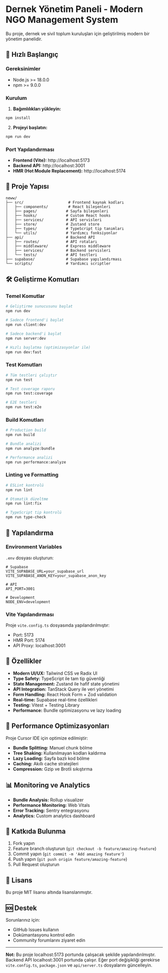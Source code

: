 # Dernek Yönetim Paneli - Modern NGO Management System

Bu proje, dernek ve sivil toplum kuruluşları için geliştirilmiş modern bir yönetim panelidir.

## 🚀 Hızlı Başlangıç

### Gereksinimler
- Node.js >= 18.0.0
- npm >= 9.0.0

### Kurulum

1. **Bağımlılıkları yükleyin:**
```bash
npm install
```

2. **Projeyi başlatın:**
```bash
npm run dev
```

### Port Yapılandırması

- **Frontend (Vite):** http://localhost:5173
- **Backend API:** http://localhost:3001
- **HMR (Hot Module Replacement):** http://localhost:5174

## 📁 Proje Yapısı

```
neww/
├── src/                    # Frontend kaynak kodları
│   ├── components/         # React bileşenleri
│   ├── pages/             # Sayfa bileşenleri
│   ├── hooks/             # Custom React hooks
│   ├── services/          # API servisleri
│   ├── store/             # Zustand store
│   ├── types/             # TypeScript tip tanımları
│   └── utils/             # Yardımcı fonksiyonlar
├── api/                   # Backend API
│   ├── routes/            # API rotaları
│   ├── middleware/        # Express middleware
│   ├── services/          # Backend servisleri
│   └── tests/             # API testleri
├── supabase/              # Supabase yapılandırması
└── scripts/               # Yardımcı scriptler
```

## 🛠️ Geliştirme Komutları

### Temel Komutlar
```bash
# Geliştirme sunucusunu başlat
npm run dev

# Sadece frontend'i başlat
npm run client:dev

# Sadece backend'i başlat
npm run server:dev

# Hızlı başlatma (optimizasyonlar ile)
npm run dev:fast
```

### Test Komutları
```bash
# Tüm testleri çalıştır
npm run test

# Test coverage raporu
npm run test:coverage

# E2E testleri
npm run test:e2e
```

### Build Komutları
```bash
# Production build
npm run build

# Bundle analizi
npm run analyze:bundle

# Performance analizi
npm run performance:analyze
```

### Linting ve Formatting
```bash
# ESLint kontrolü
npm run lint

# Otomatik düzeltme
npm run lint:fix

# TypeScript tip kontrolü
npm run type-check
```

## 🔧 Yapılandırma

### Environment Variables

`.env` dosyası oluşturun:

```env
# Supabase
VITE_SUPABASE_URL=your_supabase_url
VITE_SUPABASE_ANON_KEY=your_supabase_anon_key

# API
API_PORT=3001

# Development
NODE_ENV=development
```

### Vite Yapılandırması

Proje `vite.config.ts` dosyasında yapılandırılmıştır:
- Port: 5173
- HMR Port: 5174
- API Proxy: localhost:3001

## 🎯 Özellikler

- **Modern UI/UX:** Tailwind CSS ve Radix UI
- **Type Safety:** TypeScript ile tam tip güvenliği
- **State Management:** Zustand ile hafif state yönetimi
- **API Integration:** TanStack Query ile veri yönetimi
- **Form Handling:** React Hook Form + Zod validation
- **Real-time:** Supabase real-time özellikleri
- **Testing:** Vitest + Testing Library
- **Performance:** Bundle optimizasyonu ve lazy loading

## 🚀 Performance Optimizasyonları

Proje Cursor IDE için optimize edilmiştir:

- **Bundle Splitting:** Manuel chunk bölme
- **Tree Shaking:** Kullanılmayan kodları kaldırma
- **Lazy Loading:** Sayfa bazlı kod bölme
- **Caching:** Akıllı cache stratejileri
- **Compression:** Gzip ve Brotli sıkıştırma

## 📊 Monitoring ve Analytics

- **Bundle Analysis:** Rollup visualizer
- **Performance Monitoring:** Web Vitals
- **Error Tracking:** Sentry entegrasyonu
- **Analytics:** Custom analytics dashboard

## 🤝 Katkıda Bulunma

1. Fork yapın
2. Feature branch oluşturun (`git checkout -b feature/amazing-feature`)
3. Commit yapın (`git commit -m 'Add amazing feature'`)
4. Push yapın (`git push origin feature/amazing-feature`)
5. Pull Request oluşturun

## 📝 Lisans

Bu proje MIT lisansı altında lisanslanmıştır.

## 🆘 Destek

Sorunlarınız için:
- GitHub Issues kullanın
- Dokümantasyonu kontrol edin
- Community forumlarını ziyaret edin

---

**Not:** Bu proje localhost:5173 portunda çalışacak şekilde yapılandırılmıştır. Backend API localhost:3001 portunda çalışır. Eğer port değişikliği gerekirse `vite.config.ts`, `package.json` ve `api/server.ts` dosyalarını güncelleyin.
